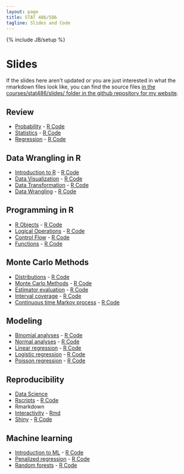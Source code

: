 ```yaml
---
layout: page
title: STAT 486/586
tagline: Slides and Code
---
```

{% include JB/setup %}

# Slides

If the slides here aren't updated or you are just interested in what the 
rmarkdown files look like, 
you can find the source files 
[in the courses/stat486/slides/ folder in the github repository for my website](https://github.com/jarad/jarad.github.com/tree/master/courses/stat486/slides). 

## Review

- [Probability](01-probability/01-probability.html) - [R Code](01-probability/01-probability.R)
- [Statistics](02-statistics/02-statistics.html) - [R Code](02-statistics/02-statistics.R)
- [Regression](03-regression/03-regression.html) - [R Code](03-regression/03-regression.R)

## Data Wrangling in R

- [Introduction to R](04-intro_to_r/04-intro_to_r.html) - [R Code](04-intro_to_r/04-intro_to_r.R)
- [Data Visualization](05-ggplot2/05-ggplot2.html) - [R Code](05-ggplot2/05-ggplot2.R)
- [Data Transformation](06-dplyr/06-dplyr.html) - [R Code](06-dplyr/06-dplyr.R)
- [Data Wrangling](07-wrangling/07-wrangling.html) - [R Code](07-wrangling/07-wrangling.R)

## Programming in R

- [R Objects](08-objects/08-objects.html) - [R Code](08-objects/08-objects.R)
- [Logical Operations](09-logical/09-logical.html) - [R Code](09-logical/09-logical.R)
- [Control Flow](10-control/10-control.html) - [R Code](10-control/10-control.R)
- [Functions](11-functions/11-functions.html) - [R Code](11-functions/11-functions.R)

## Monte Carlo Methods

- [Distributions](12-distributions/12-distributions.html) - [R Code](12-distributions/12-distributions.R)
- [Monte Carlo Methods](13-monte_carlo/13-monte_carlo.html) - [R Code](13-monte_carlo/13-monte_carlo.R)
- [Estimator evaluation](14-estimators/14-estimators.html) - [R Code](14-estimators/14-estimators.R)
- [Interval coverage](15-intervals/15-intervals.html) - [R Code](15-intervals/15-intervals.R)
- [Continuous time Markov process](16-processes/16-processes.html) - [R Code](16-processes/16-processes.R)

## Modeling

- [Binomial analyses](17-binomial_analyses/17-binomial_analyses.html) - [R Code](17-binomial_analyses/17-binomial_analyses.R)
- [Normal analyses](18-normal_analyses/18-normal_analyses.html) - [R Code](18-normal_analyses/18-normal_analyses.R)
- [Linear regression](19-linear_regression/19-linear_regression.html) - [R Code](19-linear_regression/19-linear_regression.R)
- [Logistic regression](20-logistic_regression/20-logistic_regression.html) - [R Code](20-logistic_regression/20-logistic_regression.R)
- [Poisson regression](21-poisson_regression/21-poisson_regression.html) - [R Code](21-poisson_regression/21-poisson_regression.R)

## Reproducibility

- [Data Science](22-data_science/22-data_science.html)
- [Rscripts](23-rscripts/23-rscripts.html) - [R Code](23-rscripts/23-rscripts.R)
- Rmarkdown
- [Interactivity](25-interactivity/25-interactivity.html) - [Rmd](https://raw.githubusercontent.com/jarad/jarad.github.com/master/courses/stat486/slides/25-interactivity/25-interactivity.Rmd)
- [Shiny](26-shiny/26-shiny.html) - [R Code](26-shiny/26-shiny.R)

## Machine learning

- [Introduction to ML](27-intro_to_ml/27-intro_to_ml.html) - [R Code](27-intro_to_ml/27-intro_to_ml.R)
- [Penalized regression](28-penalty/28-penalty.html) - [R Code](28-penalty/28-penalty.R)
- [Random forests](29-random_forests/29-random_forests.html) - [R Code](29-random_forests/29-random_forests.R)

